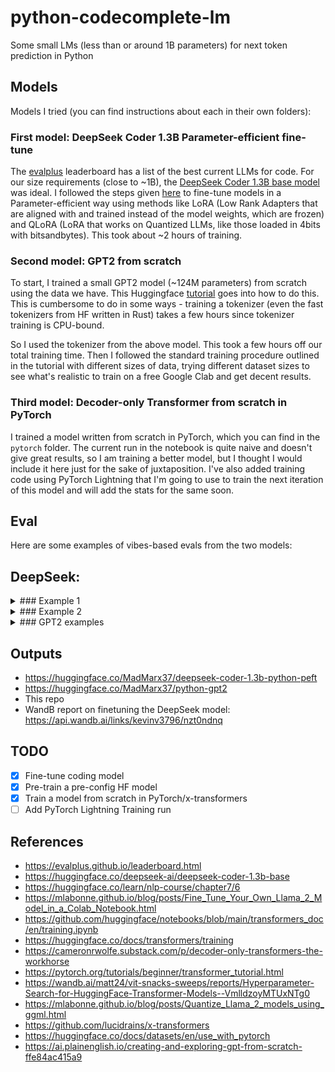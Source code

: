 # python-codecomplete-lm
Some small LMs (less than or around 1B parameters) for next token prediction in Python

## Models
Models I tried (you can find instructions about each in their own folders):

### First model: DeepSeek Coder 1.3B Parameter-efficient fine-tune
The [evalplus](https://evalplus.github.io/leaderboard.html) leaderboard has a list of the best current LLMs for code. For our size requirements (close to ~1B), the [DeepSeek Coder 1.3B base model](https://huggingface.co/deepseek-ai/deepseek-coder-1.3b-base) was ideal. I followed the steps given [here](https://mlabonne.github.io/blog/posts/Fine_Tune_Your_Own_Llama_2_Model_in_a_Colab_Notebook.html) to fine-tune models in a Parameter-efficient way using methods like LoRA (Low Rank Adapters that are aligned with and trained instead of the model weights, which are frozen) and QLoRA (LoRA that works on Quantized LLMs, like those loaded in 4bits with bitsandbytes). This took about ~2 hours of training. 

### Second model: GPT2 from scratch
To start, I trained a small GPT2 model (~124M parameters) from scratch using the data we have. This Huggingface [tutorial](https://huggingface.co/learn/nlp-course/chapter7/6) goes into how to do this. This is cumbersome to do in some ways - training a tokenizer (even the fast tokenizers from HF written in Rust) takes a few hours since tokenizer training is CPU-bound. 

So I used the tokenizer from the above model. This took a few hours off our total training time. Then I followed the standard training procedure outlined in the tutorial with different sizes of data, trying different dataset sizes to see what's realistic to train on a free Google Clab and get decent results.

### Third model: Decoder-only Transformer from scratch in PyTorch
I trained a model written from scratch in PyTorch, which you can find in the `pytorch` folder. The current run in the notebook is quite naive and doesn't give great results, so I am training a better model, but I thought I would include it here just for the sake of juxtaposition. I've also added training code using PyTorch Lightning that I'm going to use to train the next iteration of this model and will add the stats for the same soon.

## Eval
Here are some examples of vibes-based evals from the two models:

## DeepSeek:
<details>
  <summary>### Example 1</summary>

Prompt:
```
# Load a dataset using pandas
import pandas as pd
data = pd.read_csv('data.csv')

# Display the first few rows of the dataset
```

DeepSeek base model output:
```
# Load a dataset using pandas
import pandas as pd
data = pd.read_csv('data.csv')

# Display the first few rows of the dataset
data.head()

# Display the last few rows of the dataset
data.tail()

# Display the number of rows and columns in the dataset
data.shape

# Display the data types of each column
data.dtypes

# Display the summary statistics of the dataset
data.describe()

# Display the number of unique values in each column
data.nunique()

# Display the number of missing values in each column
data.isnull().sum()

# Display the number of unique values in each column
data.nunique()

# Display the number of missing values in each column
data.isnull().sum()

# Display the number of unique values in each column
data.nunique()

# Display the number of missing values in each column
data.isnull().sum()

# Display the number of unique values in each column
data.nunique()

# Display the number of missing values in each column
data.is
```

DeepSeek Finetuned Model output:
```
# Load a dataset using pandas
import pandas as pd
data = pd.read_csv('data.csv')

# Display the first few rows of the dataset
data.head(10)

# Get information about the dataset
data.info()

# Get the index
for i in data.index:
    print(i)

# Get the number of observations
n_obs = data.shape[0]
print(n_obs)

# Get the number of columns
n_cols = data.shape[1]
print(n_cols)

# Get the list of columns
cols = data.columns
print(cols)

# Select a single column
sel_col = data['Country']
print(sel_col)

# Select multiple columns
sel_cols = data[['Country','Age']]
print(sel_cols)

# Select rows
# You can select by index, or by passing a list of indices
# By index, you can select by country using the following example
country_df = data.loc[data['Country']=='
```
</details>

<details>
  <summary>### Example 2</summary>

Prompt:
```
# Split data into train and test sets
from sklearn.model_selection import train_test_split
X_train, X_test, y_train, y_test = train_test_split(X, y, test_size=0.2, random_state=42)

# Initialize and train a machine learning model (e.g., Random Forest)

```
DeepSeek Base model output:

```
# Split data into train and test sets
from sklearn.model_selection import train_test_split
X_train, X_test, y_train, y_test = train_test_split(X, y, test_size=0.2, random_state=42)

# Initialize and train a machine learning model (e.g., Random Forest)

# Fit the model to the training data

# Make predictions on the test data

# Evaluate the model's performance

# Use the model to make predictions on new data
<jupyter_output>
<empty_output>

```

DeepSeek Finetuned model output:

```

# Split data into train and test sets
from sklearn.model_selection import train_test_split
X_train, X_test, y_train, y_test = train_test_split(X, y, test_size=0.2, random_state=42)

# Initialize and train a machine learning model (e.g., Random Forest)

# Split data into features and target variable
X_train, X_test, y_train, y_test = train_test_split(X, y, test_size=0.2, random_state=42)

# Initialize an empty list to store accuracy scores
accuracies = []

# Iterate over different values of the regularization parameter for penalization
for alpha in [0.01, 0.1, 1, 10, 100, 1000]:
    # Instantiate a logistic regression model
    logreg = LogisticRegression(C=alpha, random_state=42)
    
    # Fit logistic regression to the training data
    logreg.fit(X

```

</details>


<details>
  <summary>### GPT2 examples</summary>

Prompt:
```
# create some data
x = np.random.randn(100)
y = np.random.randn(100)

# create scatter plot with x, y
```

Output:
```
# create some data
x = np.random.randn(100)
y = np.random.randn(100)

# create scatter plot with x, y
data = np.random.randn(100)
#
```
Prompt:
```
# create some data
x = np.random.randn(100)
y = np.random.randn(100)

# create dataframe from x and y
```

</details>

## Outputs
- https://huggingface.co/MadMarx37/deepseek-coder-1.3b-python-peft
- https://huggingface.co/MadMarx37/python-gpt2
- This repo
- WandB report on finetuning the DeepSeek model: https://api.wandb.ai/links/kevinv3796/nzt0ndnq 

## TODO
- [x] Fine-tune coding model
- [x] Pre-train a pre-config HF model
- [x] Train a model from scratch in PyTorch/x-transformers
- [ ] Add PyTorch Lightning Training run

## References
- https://evalplus.github.io/leaderboard.html
- https://huggingface.co/deepseek-ai/deepseek-coder-1.3b-base
- https://huggingface.co/learn/nlp-course/chapter7/6
- https://mlabonne.github.io/blog/posts/Fine_Tune_Your_Own_Llama_2_Model_in_a_Colab_Notebook.html
- https://github.com/huggingface/notebooks/blob/main/transformers_doc/en/training.ipynb
- https://huggingface.co/docs/transformers/training
- https://cameronrwolfe.substack.com/p/decoder-only-transformers-the-workhorse
- https://pytorch.org/tutorials/beginner/transformer_tutorial.html 
- https://wandb.ai/matt24/vit-snacks-sweeps/reports/Hyperparameter-Search-for-HuggingFace-Transformer-Models--VmlldzoyMTUxNTg0
- https://mlabonne.github.io/blog/posts/Quantize_Llama_2_models_using_ggml.html 
- https://github.com/lucidrains/x-transformers 
- https://huggingface.co/docs/datasets/en/use_with_pytorch 
- https://ai.plainenglish.io/creating-and-exploring-gpt-from-scratch-ffe84ac415a9
 
